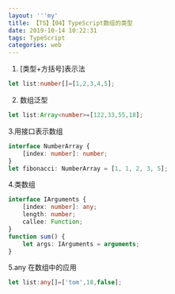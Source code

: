 ```yaml
---
layout: '''my'
title: 【TS】【04】TypeScript数组的类型
date: 2019-10-14 10:22:31
tags: TypeScript
categories: web
---
```

1. [类型+方括号]表示法
```typescript
let list:number[]=[1,2,3,4,5];
```
2. 数组泛型
```typescript
let list:Array<number>=[122,33,55,18];
```
3.用接口表示数组
```typescript
interface NumberArray {
    [index: number]: number;
}
let fibonacci: NumberArray = [1, 1, 2, 3, 5];
```
4.类数组
```typescript
interface IArguments {
    [index: number]: any;
    length: number;
    callee: Function;
}
function sum() {
    let args: IArguments = arguments;
}
```
5.any 在数组中的应用 
```typescript
let list:any[]=['tom',18,false];
```

